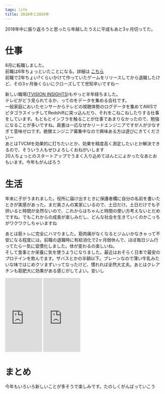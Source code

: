 ```yaml
---
tags: life
title: 2018年と2019年
---
```


2018年中に振り返ろうと思ったら年越したうえに平成もあと3ヶ月切ってた。

# 仕事

8月に転職しました。  
前職は6年ちょっといたことになる。詳細は [こちら](https://taross-f.github.io/%E6%A0%AA%E5%BC%8F%E4%BC%9A%E7%A4%BEgloops%E3%82%92%E9%80%80%E8%81%B7%E3%81%97%E3%81%9F/)  
前職で2年ちょい?くらいかけて作っていたゲームをリリースしてから退職したけど、その3ヶ月後くらいにクローズしてて世知辛いですねー   



新しい職場([TVISION INSIGHTS](https://tvisioninsights.co.jp/))もやっと半年経ちました。  
テレビがどう見られてるか、ってのをデータを集める会社です。  
一般家庭においたセンサーからテレビの視聴体勢のログデータを集めてAWSでピタゴラスイッチしてRedshiftに突っ込んだり、それをこねこねしたりする仕事をしています。もともとインフラを触ることが仕事であまりなかったので、勉強になることが多いですね。肩書は一応なぜかリードエンジニアですが人が少なすぎて意味ゼロです。絶賛エンジニア募集中なので興味ある方は遊びにきてくださいー     
あとはTVCMを効果的に打ちたいとか、効果を精度高く測定したいとか解決できるので、そういう人もぜひよろしくおねがいします  
20人ちょっとのスタートアップでうまく入り込めてほんとによかったなあとおもいます。今年もがんばろう  


# 生活
年末に子がうまれました。役所に届け出すときに保護者欄に自分の名前を書いたときが実感があった。まだ奥さんの実家にいるので、土日だけ。土日だけでも子供いると時間が全然ないので、これからはちゃんと時間の使い方考えないとだめですね。でもこれからの成長が楽しみだし、どんな社会を生きていくのかこっちがワクワクしちゃいますね

あとは筋トレに完全にハマりました。筋肉痛がなくなるとジムいかなきゃって不安になる程度には。前職の退職時に有給消化で2ヶ月弱休んで、ほぼ毎日ジム行ってたら一気に習慣化しました。体が変わるの楽しいね。  
そして食事とか栄養に気を使うようになりました。最近はおそらく日本で最安のプロテインを飲んでます。ザバスとかの半額以下。プレーンなので薄い牛乳みたいな味ではじめクソまずいってなったけど、慣れれば全然大丈夫。あとはクレアチンも筋肥大に効果がある感じがしてよい。安いし  
<iframe style="width:120px;height:240px;" marginwidth="0" marginheight="0" scrolling="no" frameborder="0" src="https://rcm-fe.amazon-adsystem.com/e/cm?ref=qf_sp_asin_til&t=tarossf-22&m=amazon&o=9&p=8&l=as1&IS2=1&detail=1&asins=B013QHNUNC&linkId=b7030d068052768211549ae6b189315d&bc1=000000&lt1=_blank&fc1=333333&lc1=0066c0&bg1=ffffff&f=ifr">
    </iframe>
<iframe style="width:120px;height:240px;" marginwidth="0" marginheight="0" scrolling="no" frameborder="0" src="https://rcm-fe.amazon-adsystem.com/e/cm?ref=qf_sp_asin_til&t=tarossf-22&m=amazon&o=9&p=8&l=as1&IS2=1&detail=1&asins=B002DYIZEO&linkId=ff9f4c152ba4f7628a4f5fd1a36d30de&bc1=000000&lt1=_blank&fc1=333333&lc1=0066c0&bg1=ffffff&f=ifr">
    </iframe>

# まとめ
今年もいろいろ新しいことが多そうで楽しみです。たのしくがんばっていこう


